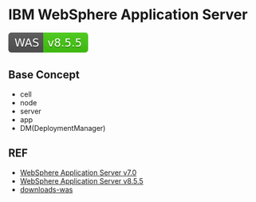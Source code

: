 # IBM WebSphere Application Server

[![WAS](../../svg/WAS-v8.5.5-brightgreen.svg)]()


## Base Concept

- cell
- node
- server
- app
- DM(DeploymentManager)

## REF

- [WebSphere Application Server v7.0](http://www-01.ibm.com/support/docview.wss?rs=180&uid=swg27045660)
- [WebSphere Application Server v8.5.5](http://www-01.ibm.com/support/docview.wss?uid=swg27038218)
- [downloads-was](https://www.ibm.com/developerworks/cn/downloads/ws/wasdevelopers/index.html)